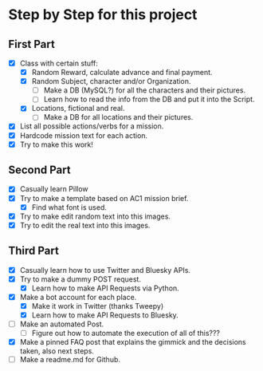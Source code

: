# Step by Step for this project

## First Part

- [x] Class with certain stuff:
    - [x]  Random Reward, calculate advance and final payment.
    - [x]  Random Subject, character and/or Organization.
        - [ ]  Make a DB (MySQL?) for all the characters and their pictures.
        - [ ]  Learn how to read the info from the DB and put it into the Script.
    - [x]  Locations, fictional and real.
        - [ ]  Make a DB for all locations and their pictures.

- [x]  List all possible actions/verbs for a mission.
- [x]  Hardcode mission text for each action.
- [x]  Try to make this work!

## Second Part

- [x]  Casually learn Pillow
- [x]  Try to make a template based on AC1 mission brief.
    - [x]  Find what font is used.
- [x]  Try to make edit random text into this images.
- [x]  Try to edit the real text into this images.

## Third Part

- [x]  Casually learn how to use Twitter and Bluesky APIs.
- [x]  Try to make a dummy POST request.
    - [x]  Learn how to make API Requests via Python.
- [x]  Make a bot account for each place.
     - [x]  Make it work in Twitter (thanks Tweepy)
     - [x]  Learn how to make API Requests to Bluesky. 
- [ ]  Make an automated Post.
    - [ ]  Figure out how to automate the execution of all of this???
- [x]  Make a pinned FAQ post that explains the gimmick and the decisions taken, also next steps.
- [ ]  Make a readme.md for Github.